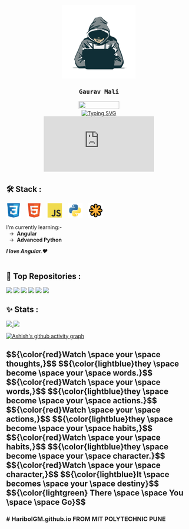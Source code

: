 



<div align='center'>
  <div>
    <img src='https://github.com/AshishAntil07/AshishAntil07/blob/home/Prog.png' width='200px' height='200px'>
  </div>
  <h3>
    <pre>Gaurav Mali</pre>
  </h3>
  <div><img src="https://komarev.com/ghpvc/?username=AshishAntil07&style=flat-square&color=6ec6de" height='21px' width = '110px'/></div>
</div>

<div align='center'>
  <a href="https://git.io/typing-svg"><img src="https://readme-typing-svg.herokuapp.com?font=Fira+Code%2c+consolas&size=25&duration=5000&pause=200&color=6ec6de&center=true&vCenter=true&width=1000&lines=It's+Ashish%2C+a+programmer+from+India.;Taking+tutorials+from+Youtube.;Self-taught+programmer+and+tech+enthusiast.;2%2B+years+of+experience+in+web+development." alt="Typing SVG" /></a>
</div>

<div align='center'>
  <a href='https://github.com/AshishAntil07/'>
    <embed src="https://type-svg.herokuapp.com/TypingText.svg?text=It's+Ashish%2C+a+programmer+from+India.+|+Taking+tutorials+from+Youtube.+|+Self-taught+programmer+and+tech+enthusiast.+|+2%2B+years+of+experience+in+web+development.&family=consolas&color=#6ec6de&timePerChar=80&rest=1000" type='image/svg+xml'>
  </a>
</div>

## 🛠 Stack :
<div>
  <img src="https://github.com/devicons/devicon/blob/master/icons/css3/css3-original.svg"  title="CSS3" alt="CSS" width="40" height="40"/>&nbsp;&nbsp;&nbsp;
  <img src="https://github.com/devicons/devicon/blob/master/icons/html5/html5-original.svg" title="HTML5" alt="HTML" width="40" height="40"/>&nbsp;&nbsp;&nbsp;
  <img src="https://github.com/devicons/devicon/blob/master/icons/javascript/javascript-original.svg" title="JavaScript" alt="JavaScript" width="40" height="40"/>&nbsp;&nbsp;&nbsp;
  <img src="https://github.com/devicons/devicon/blob/master/icons/python/python-original.svg" title="Python" alt="Python" width="40" height="40"/>&nbsp;&nbsp;&nbsp;
  <img src='https://github.com/AshishAntil07/AshishAntil07/blob/home/SVGLogo.png' title='SVG' alt='SVG' width='40' height='40'>
</div>

I'm currently learning:-<br>
&nbsp; &rarr; &nbsp;**Angular**<br>
&nbsp; &#8594; &nbsp;**Advanced Python**

**_I love Angular.❤_**
<br><br>

## 🌟 Top Repositories :

<div>
  <a href='https://github.com/HaribolGM/Advanced_Programming'><img src='https://denvercoder1-github-readme-stats.vercel.app/api/pin/?username=AshishAntil07&repo=Advanced_Programming&theme=react&bg_color=0d1017&title_color=6ec6de&icon_color=6ec6de'></a>
  <a href='https://github.com/AshishAntil07/MyNotes'><img src='https://denvercoder1-github-readme-stats.vercel.app/api/pin/?username=AshishAntil07&repo=MyNotes&theme=react&bg_color=0d1017&title_color=6ec6de&icon_color=6ec6de'></a>
  <a href='https://github.com/AshishAntil07/TyperacerClone'><img src='https://denvercoder1-github-readme-stats.vercel.app/api/pin/?username=AshishAntil07&repo=TyperacerClone&theme=react&bg_color=0d1017&title_color=6ec6de&icon_color=6ec6de'></a>
  <a href='https://github.com/AshishAntil07/HackingTypingWebsites'><img src='https://denvercoder1-github-readme-stats.vercel.app/api/pin/?username=AshishAntil07&repo=HackingTypingWebsites&theme=react&bg_color=0d1017&title_color=6ec6de&icon_color=6ec6de'></a>
  <a href='https://github.com/AshishAntil07/Sample_Website_Components'><img src='https://denvercoder1-github-readme-stats.vercel.app/api/pin/?username=AshishAntil07&repo=Sample_Website_Components&theme=react&bg_color=0d1017&title_color=6ec6de&icon_color=6ec6de'></a>
  <a href='https://github.com/AshishAntil07/CodingBuiltins.py'><img src='https://denvercoder1-github-readme-stats.vercel.app/api/pin/?username=AshishAntil07&repo=CodingBuiltins.py&theme=react&bg_color=0d1017&title_color=6ec6de&icon_color=6ec6de'></a>
</div>

## ✨ Stats :

<a href='https://git.io/streak-stats'>
  <img src='http://github-readme-streak-stats.herokuapp.com?user=AshishAntil07&theme=dark&currStreakLabel=6ec6de&ring=6ec6de&fire=6ec6de&stroke=6ec6de&background=0d1017' height='190px'>
</a>  <a href='https://github.com/anuraghazra/github-readme-stats'>
  <img src='https://github-readme-stats.vercel.app/api/top-langs/?username=AshishAntil07&layout=compact&theme=react&background=0d1017&show_icons=true&bg_color=0d1017&title_color=6ec6de' height='130px'>
</a>


[![Ashish's github activity graph](https://github-readme-activity-graph.cyclic.app/graph?username=AshishAntil07&theme=react-dark&area_color=34a2c4)](https://github.com/ashutosh00710/github-readme-activity-graph)




<h2>

  
<div> 
  $${\color{red}Watch \space your \space thoughts,}$$
$${\color{lightblue}they \space become \space your \space words.}$$
 </div>


 <div>  
 $${\color{red}Watch \space your \space words,}$$
   $${\color{lightblue}they \space become \space your \space actions.}$$

 </div>

<div> 
   $${\color{red}Watch \space your \space actions,}$$
 $${\color{lightblue}they \space become \space your \space habits,}$$
 </div>

<div> 
   $${\color{red}Watch \space your \space habits,}$$
 $${\color{lightblue}they \space become \space your \space character.}$$
 </div>

<div> 
 $${\color{red}Watch \space your \space character,}$$
  $${\color{lightblue}It \space  becomes \space your \space destiny}$$
 </div>


<div> 
 $${\color{lightgreen} There \space \space   You \space \space  Go}$$

 </div>
</h2>
<h3># HaribolGM.github.io
FROM MIT POLYTECHNIC PUNE
</h3>

